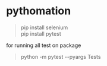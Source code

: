 # pythomation


>pip install selenium   
>pip install pytest  

for running all test on package
> python -m pytest --pyargs Tests
